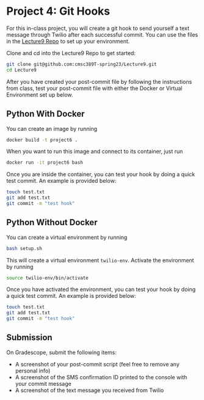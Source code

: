 # Project 4: Git Hooks

For this in-class project, you will create a git hook to send yourself a text 
message through Twilio after each successful commit. You can use the files in 
the [Lecture9 Repo](https://github.com/cmsc389T-spring23/Lecture9) to set up 
your environment. 

Clone and cd into the Lecture9 Repo to get started:

```bash
git clone git@github.com:cmsc389T-spring23/Lecture9.git
cd Lecture9
```

After you have created your post-commit file by following the instructions 
from class, test your post-commit file with either the Docker or Virtual 
Environment set up below.

## Python With Docker

You can create an image by running

```bash
docker build -t project6 .
```

When you want to run this image and connect to its container, just run

```bash
docker run -it project6 bash
```

Once you are inside the container, you can test your hook by doing a quick 
test commit. An example is provided below:

```bash
touch test.txt
git add test.txt
git commit -m "test hook"
```

## Python Without Docker

You can create a virtual environment by running

```bash
bash setup.sh
```

This will create a virtual environment `twilio-env`.
Activate the environment by running

```bash
source twilio-env/bin/activate
```

Once you have activated the environment, you can test your hook by doing a 
quick test commit. An example is provided below:

```bash
touch test.txt
git add test.txt
git commit -m "test hook"
```

## Submission

On Gradescope, submit the following items:

- A screenshot of your post-commit script (feel free to remove any personal 
info)
- A screenshot of the SMS confirmation ID printed to the console with your 
commit message
- A screenshot of the text message you received from Twilio
